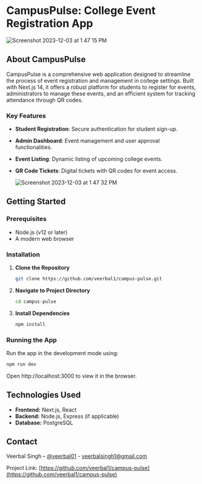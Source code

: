 # CampusPulse: College Event Registration App
![Screenshot 2023-12-03 at 1 47 15 PM](https://github.com/veerbal1/campus-pulse/assets/55359171/49c8225c-fc70-4fb2-a381-b51b5f813104)


## About CampusPulse
CampusPulse is a comprehensive web application designed to streamline the process of event registration and management in college settings. Built with Next.js 14, it offers a robust platform for students to register for events, administrators to manage these events, and an efficient system for tracking attendance through QR codes.

### Key Features
- **Student Registration**: Secure authentication for student sign-up.
- **Admin Dashboard**: Event management and user approval functionalities.
- **Event Listing**: Dynamic listing of upcoming college events.
- **QR Code Tickets**: Digital tickets with QR codes for event access.

  ![Screenshot 2023-12-03 at 1 47 32 PM](https://github.com/veerbal1/campus-pulse/assets/55359171/326581d5-6dec-4ff6-9aaf-291a3828b1c8)


## Getting Started

### Prerequisites
- Node.js (v12 or later)
- A modern web browser

### Installation
1. **Clone the Repository**
   ```bash
   git clone https://github.com/veerbal1/campus-pulse.git
2. **Navigate to Project Directory**
   ```bash
   cd campus-pulse
3. **Install Dependencies**
   ```bash
   npm install
### Running the App
Run the app in the development mode using:
```bash
npm run dev
```

Open http://localhost:3000 to view it in the browser.

## Technologies Used
- **Frontend:** Next.js, React
- **Backend:** Node.js, Express (if applicable)
- **Database:** PostgreSQL

## Contact
Veerbal Singh – [@veerbal01](https://twitter.com/veerbal01) - veerbalsingh1@gmail.com

Project Link: [https://github.com/veerbal1/campus-pulse](https://github.com/veerbal1/campus-pulse)
